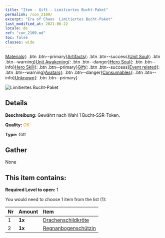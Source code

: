 ```yaml
---
title: "Item - Gift - Limitiertes Bucht-Paket"
permalink: /con_2109/
excerpt: "Era of Chaos  Limitiertes Bucht-Paket"
last_modified_at: 2021-06-22
locale: de
ref: "con_2109.md"
toc: false
classes: wide
---
```

 [Materials](/ItemsDE/){: .btn .btn--primary}[Artifacts](/ItemsDE/Artifacts/){: .btn .btn--success}[Unit Soul](/ItemsDE/UnitSoul/){: .btn .btn--warning}[Unit Awakening](/ItemsDE/UnitAwakening/){: .btn .btn--danger}[Hero Soul](/ItemsDE/HeroSoul/){: .btn .btn--info}[Hero Skill](/ItemsDE/HeroSkill/){: .btn .btn--primary}[Gift](/ItemsDE/Gift/){: .btn .btn--success}[Event related](/ItemsDE/Events/){: .btn .btn--warning}[Avatars](/ItemsDE/Avatars/){: .btn .btn--danger}[Consumables](/ItemsDE/Consumables/){: .btn .btn--info}[Unknown](/ItemsDE/Unknown/){: .btn .btn--primary}

 ![Limitiertes Bucht-Paket](/images/t/i_994010.png)

## Details
 **Beschreibung:** Gewährt nach Wahl 1 Bucht-SSR-Token.

 **Quality:** <span style="color: #FF8C00">OK</span>

 **Type:** Gift

## Gather

  None

## This item contains:

 **Required Level to open:** 1

 You would need to choose 1 item from the list (1):

  | Nr | Amount |     Item    |
  |:---|:-------|:------------|
  | 1 |  **1x** | [Drachenschildkröte](/ItemsDE/unt_278/) |  | 
  | 2 |  **1x** | [Regnanbogenschützin](/ItemsDE/unt_274/) |  | 
